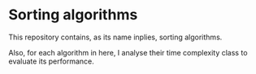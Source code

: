 # Sorting algorithms

This repository contains, as its name inplies, sorting algorithms.

Also, for each algorithm in here, I analyse their time complexity class to evaluate its performance.
